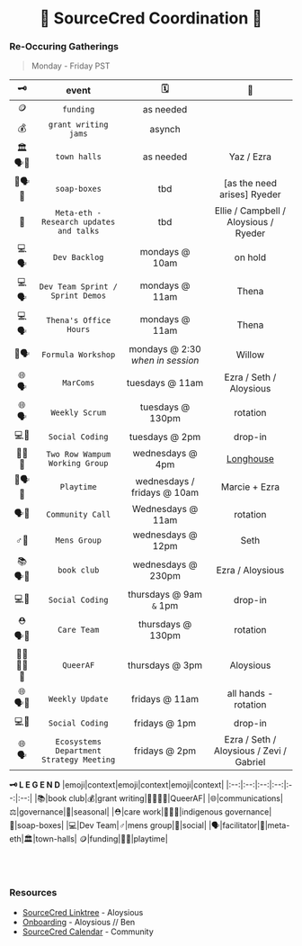 <h1 align="center"> 🤝 SourceCred Coordination 🤝 </h1>

### Re-Occuring Gatherings 
> Monday - Friday PST<br>

|🗝️|event|🗓️|🧵|
|:--:|:--:|:--:|:--:|
|🪙|`funding`|as needed||
|💰|`grant writing jams`|asynch|
|🏛️🗣️👥|`town halls`|as needed|Yaz / Ezra|
|🧼🗣️👥|`soap-boxes`|tbd|[as the need arises] Ryeder|
|🔭|`Meta-eth - Research updates and talks`|tbd|Ellie / Campbell  / Aloysious / Ryeder|
|💻🗣️|`Dev Backlog`| mondays @ 10am |on hold|
|💻🗣️|`Dev Team Sprint / Sprint Demos`|mondays @ 11am|Thena|
|💻🗣️|`Thena's Office Hours`|mondays @ 11am|Thena|
|🍂🗣️|`Formula Workshop`| mondays @ 2:30 *when in session*|Willow|
|🌐🗣️|`MarComs`|tuesdays @ 11am|Ezra / Seth / Aloysious|
|🌐🗣️|`Weekly Scrum`|tuesdays @ 130pm|rotation|
|💻👥|`Social Coding`|tuesdays @ 2pm|drop-in|drop-in|
|🐢🐺🐻|`Two Row Wampum Working Group`|wednesdays @ 4pm|[Longhouse](https://www.facebook.com/longhouse.stuartmyiow)|
|🤸🗣️👥|`Playtime`|wednesdays / fridays @ 10am|Marcie + Ezra|
|🗣️👥|`Community Call`|Wednesdays @ 11am|rotation|
|♂️👥|`Mens Group`|wednesdays @ 12pm|Seth|
|📚🗣️👥|`book club`|wednesdays @ 230pm|Ezra / Aloysious|
|💻👥|`Social Coding`|thursdays @ 9am `&` 1pm|drop-in|
|⛑️🗣️👥|`Care Team`|thursdays @ 130pm|rotation|
|🏳️‍⚧️🏳️‍🌈👥|`QueerAF`|thursdays @ 3pm|Aloysious| 
|🌐🗣️👥|`Weekly Update`|fridays @ 11am|all hands - rotation|
|💻👥|`Social Coding`|fridays @ 1pm|drop-in|drop-in|
|🌐🗣️|`Ecosystems Department Strategy Meeting`|fridays @ 2pm|Ezra / Seth / Aloysious / Zevi / Gabriel|


**🗝️ L E G E N D**
|emoji|context|emoji|context|emoji|context|
|:--:|:--:|:--:|:--:|:--:|:--:|
|📚|book club|💰|grant writing|🏳️‍⚧️🏳️‍🌈|QueerAF|
|🌐|communications|⚖️|governance|🍂|seasonal|
|⛑️|care work|🐢🐺🐻|indigenous governance|🧼|soap-boxes|
|💻|Dev Team|♂️|mens group|👥|social|
|🗣️|facilitator|🔭|meta-eth|🏛️|town-halls|
🪙|funding|🤸🏾|playtime|

<br>
<br>


### Resources
- [SourceCred Linktree](https://linktr.ee/sourcecred) - Aloysious
- [Onboarding](https://github.com/orgs/sourcecred/projects/8) - Aloysious // Ben
- [SourceCred Calendar](https://calendar.google.com/calendar/u/0/embed?src=ops@sourcecred.io) - Community

